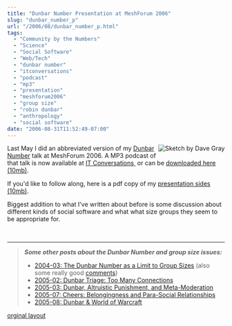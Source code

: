 ```yaml
---
title: "Dunbar Number Presentation at MeshForum 2006"
slug: "dunbar_number_p"
url: "/2006/08/dunbar_number_p.html"
tags:
  - "Community by the Numbers"
  - "Science"
  - "Social Software"
  - "Web/Tech"
  - "dunbar number"
  - "itconversations"
  - "podcast"
  - "mp3"
  - "presentation"
  - "meshforum2006"
  - "group size"
  - "robin dunbar"
  - "anthropology"
  - "social software"
date: "2006-08-31T11:52:49-07:00"
---
```

<p><a href="http://www.flickr.com/photos/davegray/147934089/"><img border="0" src="http://lifewithalacrity.blogs.com/photos/uncategorized/christopher_allen_sketch_at_meshforum_20.jpg" title="Sketch by Dave Gray" alt="Sketch by Dave Gray" style="margin: 0px 0px 5px 5px; float: right;" /></a>Last May I did an abbreviated version of my <a href="/2004/03/the_dunbar_numb.html">Dunbar Number</a> talk at MeshForum 2006. A MP3 podcast of that talk is now available at <a href="http://www.itconversations.com/shows/detail1072.html">IT Conversations</a><a href="http://www.itconversations.com/shows/detail1072.html">&nbsp;</a> or can be <a href="http://www.itconversations.com/audio/download/itconversations-1072.mp3">downloaded here (10mb)</a>.</p>
<p>If you'd like to follow along, here is a pdf copy of my <a href="http://web.lifewithalacrity.com/christophera/MeshForum_2006_Dunbar_Number.pdf">presentation sides (10mb)</a>.</p>
<p>Biggest addition to what I've written about before is some discussion about different kinds of social software and what what size groups they seem to be appropriate for.</p>
<p>&nbsp;</p>
<hr />
<blockquote><p><em><strong>Some other posts about the Dunbar Number and group size issues:</strong></em></p>
<ul>
<li><a href="/2004/03/the_dunbar_numb.html">2004-03: The Dunbar Number as a Limit to Group Sizes</a> (also some really good <a href="/2004/03/the_dunbar_numb.html#comments">comments</a>)</li>
<li><a href="/2005/02/dunbar_triage_t.html">2005-02: Dunbar Triage: Too Many Connections</a></li>
<li><a href="/2005/03/dunbar_altruist.html">2005-03: Dunbar, Altruistic Punishment, and Meta-Moderation</a></li>
<li><a href="/2005/07/cheers_belongin.html">2005-07: Cheers: Belongingness and Para-Social Relationships</a></li>
<li><a href="/2005/08/dunbar_world_of.html">2005-08: Dunbar &amp; World of Warcraft</a></li>
</ul></blockquote>
<p class="previous"><a href="/previous/2006/08/dunbar_number_p.html" rel="syndication" class="u-syndication" >orginal layout</a></p>
